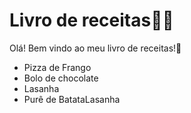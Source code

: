 # Livro de receitas:man_cook:

Olá! Bem vindo ao meu livro de receitas!:wave:

- Pizza de Frango
- Bolo de chocolate
- Lasanha
- Purê de BatataLasanha
